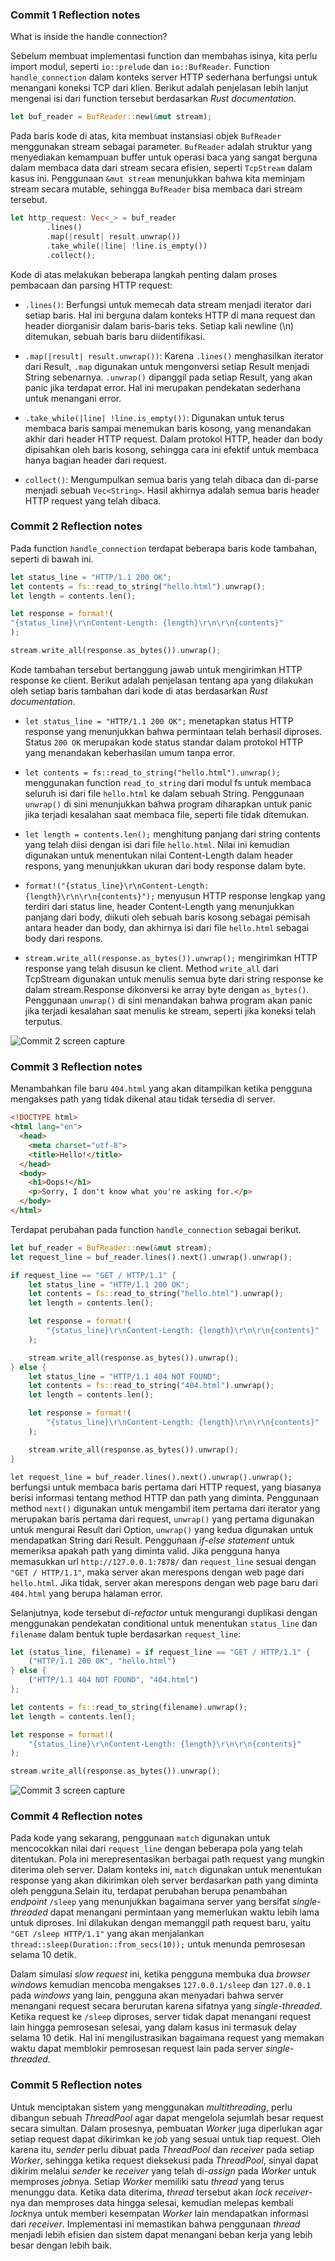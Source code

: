 ### Commit 1 Reflection notes

What is inside the handle connection?

Sebelum membuat implementasi function dan membahas isinya, kita perlu import modul, seperti `io::prelude` dan `io::BufReader`. Function `handle_connection` dalam konteks server HTTP sederhana berfungsi untuk menangani koneksi TCP dari klien. Berikut adalah penjelasan lebih lanjut mengenai isi dari function tersebut berdasarkan *Rust documentation*.

```rust
let buf_reader = BufReader::new(&mut stream);
```

Pada baris kode di atas, kita membuat instansiasi objek `BufReader` menggunakan stream sebagai parameter. `BufReader` adalah struktur yang menyediakan kemampuan buffer untuk operasi baca yang sangat berguna dalam membaca data dari stream secara efisien, seperti `TcpStream` dalam kasus ini. Penggunaan `&mut stream` menunjukkan bahwa kita meminjam stream secara mutable, sehingga `BufReader` bisa membaca dari stream tersebut.

```rust
let http_request: Vec<_> = buf_reader
        .lines()
        .map(|result| result.unwrap())
        .take_while(|line| !line.is_empty())
        .collect();
```

Kode di atas melakukan beberapa langkah penting dalam proses pembacaan dan parsing HTTP request:

- `.lines()`: Berfungsi untuk memecah data stream menjadi iterator dari setiap baris. Hal ini berguna dalam konteks HTTP di mana request dan header diorganisir dalam baris-baris teks. Setiap kali newline (\n) ditemukan, sebuah baris baru diidentifikasi.

- `.map(|result| result.unwrap())`: Karena `.lines()` menghasilkan iterator dari Result, `.map` digunakan untuk mengonversi setiap Result menjadi String sebenarnya. `.unwrap()` dipanggil pada setiap Result, yang akan panic jika terdapat error. Hal ini merupakan pendekatan sederhana untuk menangani error.

- `.take_while(|line| !line.is_empty())`: Digunakan untuk terus membaca baris sampai menemukan baris kosong, yang menandakan akhir dari header HTTP request. Dalam protokol HTTP, header dan body dipisahkan oleh baris kosong, sehingga cara ini efektif untuk membaca hanya bagian header dari request.

- `collect()`: Mengumpulkan semua baris yang telah dibaca dan di-parse menjadi sebuah `Vec<String>`. Hasil akhirnya adalah semua baris header HTTP request yang telah dibaca.

### Commit 2 Reflection notes

Pada function `handle_connection` terdapat beberapa baris kode tambahan, seperti di bawah ini.

```rust
let status_line = "HTTP/1.1 200 OK";
let contents = fs::read_to_string("hello.html").unwrap();
let length = contents.len();

let response = format!(
"{status_line}\r\nContent-Length: {length}\r\n\r\n{contents}"
);

stream.write_all(response.as_bytes()).unwrap();
```

Kode tambahan tersebut bertanggung jawab untuk mengirimkan HTTP response ke client. Berikut adalah penjelasan tentang apa yang dilakukan oleh setiap baris tambahan dari kode di atas berdasarkan *Rust documentation*.
- `let status_line = "HTTP/1.1 200 OK";` menetapkan status HTTP response yang menunjukkan bahwa permintaan telah berhasil diproses. Status `200 OK` merupakan kode status standar dalam protokol HTTP yang menandakan keberhasilan umum tanpa error.

- `let contents = fs::read_to_string("hello.html").unwrap();` menggunakan function `read_to_string` dari modul fs untuk membaca seluruh isi dari file `hello.html` ke dalam sebuah String. Penggunaan `unwrap()` di sini menunjukkan bahwa program diharapkan untuk panic jika terjadi kesalahan saat membaca file, seperti file tidak ditemukan.

- `let length = contents.len();` menghitung panjang dari string contents yang telah diisi dengan isi dari file `hello.html`. Nilai ini kemudian digunakan untuk menentukan nilai Content-Length dalam header respons, yang menunjukkan ukuran dari body response dalam byte.

- `format!("{status_line}\r\nContent-Length: {length}\r\n\r\n{contents}");` menyusun HTTP response lengkap yang terdiri dari status line, header Content-Length yang menunjukkan panjang dari body, diikuti oleh sebuah baris kosong sebagai pemisah antara header dan body, dan akhirnya isi dari file `hello.html` sebagai body dari respons.

- `stream.write_all(response.as_bytes()).unwrap();` mengirimkan HTTP response yang telah disusun ke client. Method `write_all` dari TcpStream digunakan untuk menulis semua byte dari string response ke dalam stream.Response dikonversi ke array byte dengan `as_bytes()`. Penggunaan `unwrap()` di sini menandakan bahwa program akan panic jika terjadi kesalahan saat menulis ke stream, seperti jika koneksi telah terputus.

![Commit 2 screen capture](/assets/images/commit2.png)

### Commit 3 Reflection notes

Menambahkan file baru `404.html` yang akan ditampilkan ketika pengguna mengakses path yang tidak dikenal atau tidak tersedia di server.
```html
<!DOCTYPE html>
<html lang="en">
  <head>
    <meta charset="utf-8">
    <title>Hello!</title>
  </head>
  <body>
    <h1>Oops!</h1>
    <p>Sorry, I don't know what you're asking for.</p>
  </body>
</html>
```

Terdapat perubahan pada function `handle_connection` sebagai berikut.
```rust
let buf_reader = BufReader::new(&mut stream);
let request_line = buf_reader.lines().next().unwrap().unwrap();

if request_line == "GET / HTTP/1.1" {
    let status_line = "HTTP/1.1 200 OK";
    let contents = fs::read_to_string("hello.html").unwrap();
    let length = contents.len();

    let response = format!(
        "{status_line}\r\nContent-Length: {length}\r\n\r\n{contents}"
    );

    stream.write_all(response.as_bytes()).unwrap();
} else {
    let status_line = "HTTP/1.1 404 NOT FOUND";
    let contents = fs::read_to_string("404.html").unwrap();
    let length = contents.len();

    let response = format!(
        "{status_line}\r\nContent-Length: {length}\r\n\r\n{contents}"
    );

    stream.write_all(response.as_bytes()).unwrap();
}
```
`let request_line = buf_reader.lines().next().unwrap().unwrap();` berfungsi untuk membaca baris pertama dari HTTP request, yang biasanya berisi informasi tentang method HTTP dan path yang diminta. Penggunaan method `next()` digunakan untuk mengambil item pertama dari iterator yang merupakan baris pertama dari request, `unwrap()` yang pertama digunakan untuk mengurai Result dari Option, `unwrap()` yang kedua digunakan untuk mendapatkan String dari Result. Penggunaan *if-else statement* untuk memeriksa apakah path yang diminta valid. Jika pengguna hanya memasukkan url `http://127.0.0.1:7878/` dan `request_line` sesuai dengan `"GET / HTTP/1.1"`, maka server akan merespons dengan web page dari `hello.html`. Jika tidak, server akan merespons dengan web page baru dari `404.html` yang berupa halaman error.

Selanjutnya, kode tersebut di-*refactor* untuk mengurangi duplikasi dengan menggunakan pendekatan conditional untuk menentukan `status_line` dan `filename` dalam bentuk tuple berdasarkan `request_line`:
```rust
let (status_line, filename) = if request_line == "GET / HTTP/1.1" {
    ("HTTP/1.1 200 OK", "hello.html")
} else {
    ("HTTP/1.1 404 NOT FOUND", "404.html")
};

let contents = fs::read_to_string(filename).unwrap();
let length = contents.len();

let response = format!(
    "{status_line}\r\nContent-Length: {length}\r\n\r\n{contents}"
);

stream.write_all(response.as_bytes()).unwrap();
```

![Commit 3 screen capture](/assets/images/commit3.png)

### Commit 4 Reflection notes

Pada kode yang sekarang, penggunaan `match` digunakan untuk mencocokkan nilai dari `request_line` dengan beberapa pola yang telah ditentukan. Pola ini merepresentasikan berbagai path request yang mungkin diterima oleh server. Dalam konteks ini, `match` digunakan untuk menentukan response yang akan dikirimkan oleh server berdasarkan path yang diminta oleh pengguna.Selain itu, terdapat perubahan berupa penambahan *endpoint* `/sleep` yang menunjukkan bagaimana server yang bersifat *single-threaded* dapat menangani permintaan yang memerlukan waktu lebih lama untuk diproses. Ini dilakukan dengan memanggil path request baru, yaitu `"GET /sleep HTTP/1.1"` yang akan menjalankan `thread::sleep(Duration::from_secs(10));` untuk menunda pemrosesan selama 10 detik.

Dalam simulasi *slow request* ini, ketika pengguna membuka dua *browser windows* kemudian mencoba mengakses `127.0.0.1/sleep` dan `127.0.0.1` pada *windows* yang lain, pengguna akan menyadari bahwa server menangani request secara berurutan karena sifatnya yang *single-threaded*. Ketika request ke `/sleep` diproses, server tidak dapat menangani request lain hingga pemrosesan selesai, yang dalam kasus ini termasuk delay selama 10 detik. Hal ini mengilustrasikan bagaimana request yang memakan waktu dapat memblokir pemrosesan request lain pada server *single-threaded*.

### Commit 5 Reflection notes

Untuk menciptakan sistem yang menggunakan *multithreading*, perlu dibangun sebuah *ThreadPool* agar dapat mengelola sejumlah besar request secara simultan. Dalam prosesnya, pembuatan *Worker* juga diperlukan agar setiap request dapat dikirimkan ke *job* yang sesuai untuk tiap request. Oleh karena itu, *sender* perlu dibuat pada *ThreadPool* dan *receiver* pada setiap *Worker*, sehingga ketika request dieksekusi pada *ThreadPool*, sinyal dapat dikirim melalui *sender* ke *receiver* yang telah di-*assign* pada *Worker* untuk memproses *job*nya. Setiap *Worker* memiliki satu *thread* yang terus menunggu data. Ketika data diterima, *thread* tersebut akan *lock receiver*-nya dan memproses data hingga selesai, kemudian melepas kembali *lock*nya untuk memberi kesempatan *Worker* lain mendapatkan informasi dari *receiver*. Implementasi ini memastikan bahwa penggunaan *thread* menjadi lebih efisien dan sistem dapat menangani beban kerja yang lebih besar dengan lebih baik.
